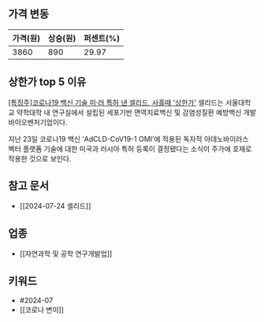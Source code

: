 ## 가격 변동
| 가격(원) | 상승(원) | 퍼센트(%) |
| ----- | ----- | ------ |
| 3860  | 890   | 29.97  |
## 상한가 top 5 이유
[[특징주]코로나19 백신 기술 미·러 특허 낸 셀리드, 사흘때 '상한가'](https://n.news.naver.com/mnews/article/277/0005450564)
셀리드는 서울대학교 약학대학 내 연구실에서 설립된 세포기반 면역치료백신 및 감염성질환 예방백신 개발 바이오벤처기업이다.  
  
지난 23일 코로나19 백신 ‘AdCLD-CoV19-1 OMI’에 적용된 독자적 아데노바이러스 벡터 플랫폼 기술에 대한 미국과 러시아 특허 등록이 결정됐다는 소식이 주가에 호재로 작용한 것으로 보인다.
## 참고 문서
- [[2024-07-24 셀리드]]
## 업종
- [[자연과학 및 공학 연구개발업]]
## 키워드
- #2024-07
- [[코로나 변이]]